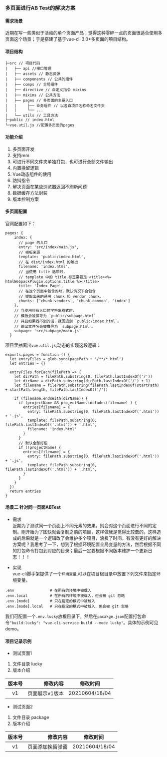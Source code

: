 ### 多页面进行AB Test的解决方案

#### 需求场景
近期在写一些类似于活动的单个页面产品；觉得这种零碎一点的页面很适合使用多页面这个场景；于是搭建了基于vue-cli 3.0+多页面的项目结构。

#### 项目结构

```
├─src // 项目代码
|   ├── api //接口管理
|   ├── assets // 静态资源     
|   ├── components // 公共的组件        
|   ├── comps // 全局组件
|   ├── directive // 自定义指令 mixins
|   ├── mixins // 公共方法
|   ├── pages // 多页面的主要入口
|   |     ├── 业务组件 // 以各自项目名称命名文件夹 
|   |     └── ...
|   └── utils // 工具方法
├─public // index.html
└─vue.util.js //配置多页面的pages
```

#### 功能介绍
1. 多页面开发
2. 支持rem
3. 可进行不同文件夹单独打包，也可进行全部文件输出
4. 内置挽留逻辑
5. Vue动态组件的使用
6. 防抖指令
7. 解决页面在某些浏览器返回不刷新问题
8. 数据缓存方法封装
9. 版本控制方案

#### 多页面配置

官网配置如下：
```
pages: {
    index: {
      // page 的入口
      entry: 'src/index/main.js',
      // 模板来源
      template: 'public/index.html',
      // 在 dist/index.html 的输出
      filename: 'index.html',
      // 当使用 title 选项时，
      // template 中的 title 标签需要是 <title><%= htmlWebpackPlugin.options.title %></title>
      title: 'Index Page',
      // 在这个页面中包含的块，默认情况下会包含
      // 提取出来的通用 chunk 和 vendor chunk。
      chunks: ['chunk-vendors', 'chunk-common', 'index']
    },
    // 当使用只有入口的字符串格式时，
    // 模板会被推导为 `public/subpage.html`
    // 并且如果找不到的话，就回退到 `public/index.html`。
    // 输出文件名会被推导为 `subpage.html`。
    subpage: 'src/subpage/main.js'
  }
```
项目里抽离出`vue.util.js`,动态的实现这段逻辑：

```
exports.pages = function () {
  let entryFiles = glob.sync(pagePath + '/**/*.html')
  let entries = {}

  entryFiles.forEach(filePath => {
    let dirPath = filePath.substring(0, filePath.lastIndexOf('/'))
    let dirName = dirPath.substring(dirPath.lastIndexOf('/') + 1)
    let filename = filePath.substring(filePath.lastIndexOf(startPath) + startPath.length, filePath.lastIndexOf('/'))

    if (filename.endsWith(dirName)) {
      if (projectName && projectName.includes(filename) ) {
        entries[filename] = {
          entry: filePath.substring(0, filePath.lastIndexOf('.html')) + '.js',
          template: filePath.substring(0, filePath.lastIndexOf('.html')) + '.html',
          filename: 'index.html'
        }
      }
      // 默认全部打包
      if (!projectName) {
        entries[filename] = {
          entry: filePath.substring(0, filePath.lastIndexOf('.html')) + '.js',
          template: filePath.substring(0, filePath.lastIndexOf('.html')) + '.html',
        }
      }
    }
  })
  return entries
}
```
#### 场景二 针对同一页面ABTest
- 需求 
<br/>近期为了测试同一个页面上不同元素的效果，则会对这个页面进行不同的定制。刚开始为了图快就会复制之前的项目，这样做我是觉得比较蠢的。这样造成的后果就是一个逻辑改了会维护多个项目，浪费了时间。有没有更好的解决方案呢？我思考了一下，想到了根据环境配置全局变量的方法，然后根据不同的打包命令打包到对应的目录；最后一定要根据不同版本维护一个更新日志！！！

- 实现
<br/>vue-cli脚手架提供了一个`环境变量`,可以在项目根目录中放置下列文件来指定环境变量。
```
.env                # 在所有的环境中被载入
.env.local          # 在所有的环境中被载入，但会被 git 忽略
.env.[mode]         # 只在指定的模式中被载入
.env.[mode].local   # 只在指定的模式中被载入，但会被 git 忽略
```
我们可配置一个`.env.lucky`放根目录下，然后在`pacakge.json`配置打包命令`"build:lucky": "vue-cli-service build --mode lucky"`。具体的示例可见demo。

#### 项目记录示例
- 测试页面1
1. 文件目录 lucky 
2. 版本介绍

| 版本号 | 修改内容 | 修改时间 |
| :-----: | ----: | :----: |
| v1 | 页面展示v1版本 | 20210604/18/04 |

- 测试页面2
1. 文件目录 package 
2. 版本介绍

| 版本号 | 修改内容 | 修改时间 |
| :-----: | ----: | :----: |
| v1 | 页面添加挽留弹窗 | 20210604/18/04 |
